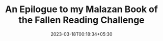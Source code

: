 ---
title: "An Epilogue to my Malazan Book of the Fallen Reading Challenge"
date: 2023-03-18T00:18:34+05:30
draft: true
cover: 
    image: blog/malazan/ending-cover.jpeg
    alt: An Epilogue to my Malazan Book of the Fallen Reading Challenge
    caption: Concluding thoughts and series review of the Malazan Book of the Fallen series
description: "An Epilogue to my Malazan Book of the Fallen Reading Challenge. Thoguhts after making my way through the series!"
tags: ["Malazan Book of the Fallen", "Fantasy"]
---